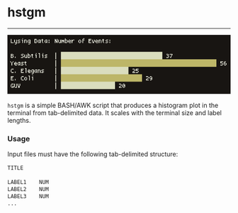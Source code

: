 # hstgm
---

![screenshot](screen.png)

`hstgm` is a simple BASH/AWK script that produces a histogram plot in the
terminal from tab-delimited data. It scales with the terminal size and
label lengths.

### Usage

Input files must have the following tab-delimited structure:

```
TITLE

LABEL1    NUM
LABEL2    NUM
LABEL3    NUM
...
```


